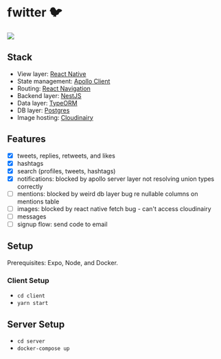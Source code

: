 # fwitter 🐦
![](https://i.imgur.com/wtdugOg.png)

## Stack
- View layer: [React Native](https://reactnative.dev/)
- State management: [Apollo Client](https://www.apollographql.com/docs/react/)
- Routing: [React Navigation](https://reactnavigation.org/)
- Backend layer: [NestJS](https://nestjs.com/)
- Data layer: [TypeORM](https://typeorm.io/#/)
- DB layer: [Postgres](https://www.postgresql.org/)
- Image hosting: [Cloudinairy](https://cloudinary.com/)

## Features
- [x] tweets, replies, retweets, and likes
- [x] hashtags
- [x] search (profiles, tweets, hashtags)
- [x] notifications: blocked by apollo server layer not resolving union types correctly
- [ ] mentions: blocked by weird db layer bug re nullable columns on mentions table
- [ ] images: blocked by react native fetch bug - can't access cloudinairy
- [ ] messages
- [ ] signup flow: send code to email

## Setup
Prerequisites: Expo, Node, and Docker.

### Client Setup
- `cd client`
- `yarn start`

## Server Setup
- `cd server`
- `docker-compose up`
